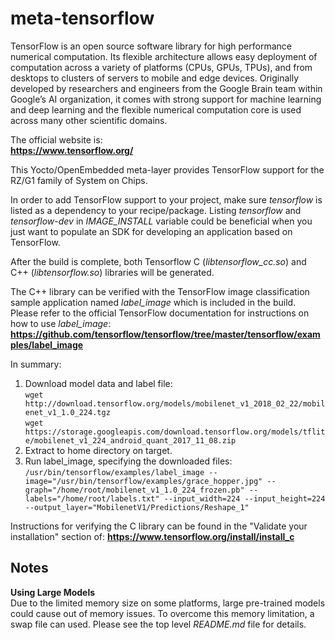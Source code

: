 # meta-tensorflow

TensorFlow is an open source software library for high performance numerical
computation. Its flexible architecture allows easy deployment of computation
across a variety of platforms (CPUs, GPUs, TPUs), and from desktops to clusters
of servers to mobile and edge devices. Originally developed by researchers and
engineers from the Google Brain team within Google’s AI organization, it comes
with strong support for machine learning and deep learning and the flexible
numerical computation core is used across many other scientific domains.


The official website is:  
**https://www.tensorflow.org/**


This Yocto/OpenEmbedded meta-layer provides TensorFlow support for the RZ/G1
family of System on Chips.


In order to add TensorFlow support to your project, make sure *tensorflow* is
listed as a dependency to your recipe/package.
Listing *tensorflow* and *tensorflow-dev* in *IMAGE_INSTALL* variable could be
beneficial when you just want to populate an SDK for developing an application
based on TensorFlow.


After the build is complete, both Tensorflow C (*libtensorflow_cc.so*) and C++
(*libtensorflow.so*) libraries will be generated.

The C++ library can be verified with the TensorFlow image classification sample
application named *label_image* which is included in the build. Please refer to
the official TensorFlow documentation for instructions on how to use
*label_image*:  
**https://github.com/tensorflow/tensorflow/tree/master/tensorflow/examples/label_image**


In summary:  
1. Download model data and label file:  
`wget http://download.tensorflow.org/models/mobilenet_v1_2018_02_22/mobilenet_v1_1.0_224.tgz`  
`wget https://storage.googleapis.com/download.tensorflow.org/models/tflite/mobilenet_v1_224_android_quant_2017_11_08.zip`  
2. Extract to home directory on target.  
3. Run label_image, specifying the downloaded files:  
`/usr/bin/tensorflow/examples/label_image --image="/usr/bin/tensorflow/examples/grace_hopper.jpg" --graph="/home/root/mobilenet_v1_1.0_224_frozen.pb" --labels="/home/root/labels.txt" --input_width=224 --input_height=224 --output_layer="MobilenetV1/Predictions/Reshape_1"`  


Instructions for verifying the C library can be found in the "Validate your
installation" section of:
**https://www.tensorflow.org/install/install_c**


## Notes ##
**Using Large Models**  
Due to the limited memory size on some platforms, large pre-trained models could
cause out of memory issues. To overcome this memory limitation, a swap file can
used. Please see the top level *README.md* file for details.
